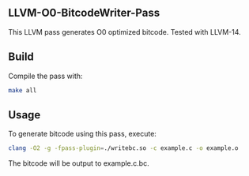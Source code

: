 ## LLVM-O0-BitcodeWriter-Pass
This LLVM pass generates O0 optimized bitcode. Tested with LLVM-14.

## Build
Compile the pass with:
```bash
make all
```

## Usage
To generate bitcode using this pass, execute:
```bash
clang -O2 -g -fpass-plugin=./writebc.so -c example.c -o example.o
```
The bitcode will be output to example.c.bc.

